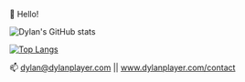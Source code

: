 👋 Hello!

![Dylan's GitHub stats](https://github-readme-stats.vercel.app/api?username=dylanplayer&show_icons=true&theme=radical)

[![Top Langs](https://github-readme-stats.vercel.app/api/top-langs/?username=dylanplayer&layout=compact)](https://github.com/dylanplayer/github-readme-stats)

📫 dylan@dylanplayer.com || www.dylanplayer.com/contact
